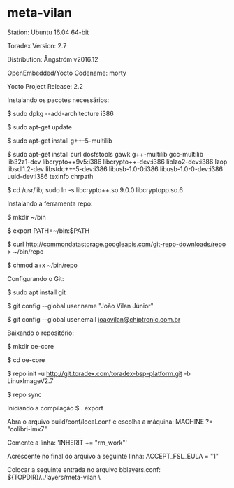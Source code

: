 # meta-vilan
Station: Ubuntu 16.04 64-bit 

Toradex Version: 2.7 

Distribution: Ångström v2016.12 

OpenEmbedded/Yocto Codename: morty 

Yocto Project Release: 2.2



Instalando os pacotes necessários:

$ sudo dpkg --add-architecture i386

$ sudo apt-get update

$ sudo apt-get install g++-5-multilib

$ sudo apt-get install curl dosfstools gawk g++-multilib gcc-multilib lib32z1-dev libcrypto++9v5:i386 libcrypto++-dev:i386 liblzo2-dev:i386 lzop libsdl1.2-dev libstdc++-5-dev:i386 libusb-1.0-0:i386 libusb-1.0-0-dev:i386 uuid-dev:i386 texinfo chrpath

$ cd /usr/lib; sudo ln -s libcrypto++.so.9.0.0 libcryptopp.so.6



Instalando a ferramenta repo:

$ mkdir ~/bin

$ export PATH=~/bin:$PATH

$ curl http://commondatastorage.googleapis.com/git-repo-downloads/repo > ~/bin/repo

$ chmod a+x ~/bin/repo



Configurando o Git:

$ sudo apt install git

$ git config --global user.name "João Vilan Júnior"

$ git config --global user.email joaovilan@chiptronic.com.br



Baixando o repositório:

$ mkdir oe-core

$ cd oe-core

$ repo init -u http://git.toradex.com/toradex-bsp-platform.git -b LinuxImageV2.7

$ repo sync



Iniciando a compilação
$ . export



Abra o arquivo build/conf/local.conf e escolha a máquina:
MACHINE ?= "colibri-imx7"



Comente a linha:
'INHERIT += "rm_work"'



Acrescente no final do arquivo a seguinte linha:
ACCEPT_FSL_EULA = "1"



Colocar a seguinte entrada no arquivo bblayers.conf:
${TOPDIR}/../layers/meta-vilan \
